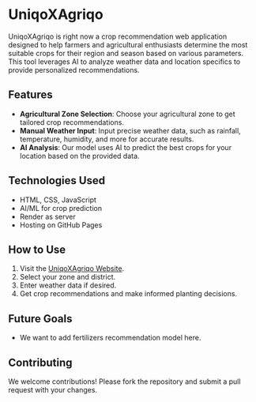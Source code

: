 # UniqoXAgriqo

UniqoXAgriqo is right now a crop recommendation web application designed to help farmers and agricultural enthusiasts determine the most suitable crops for their region and season based on various parameters. This tool leverages AI to analyze weather data and location specifics to provide personalized recommendations.

## Features

- **Agricultural Zone Selection**: Choose your agricultural zone to get tailored crop recommendations.
- **Manual Weather Input**: Input precise weather data, such as rainfall, temperature, humidity, and more for accurate results.
- **AI Analysis**: Our model uses AI to predict the best crops for your location based on the provided data.


## Technologies Used

- HTML, CSS, JavaScript
- AI/ML for crop prediction
- Render as server
- Hosting on GitHub Pages

## How to Use

1. Visit the [UniqoXAgriqo Website](https://kefaet03.github.io/UniqoXAgriqo/).
2. Select your zone and district.
3. Enter weather data if desired.
4. Get crop recommendations and make informed planting decisions.

## Future Goals

- We want to add fertilizers recommendation model here.

## Contributing

We welcome contributions! Please fork the repository and submit a pull request with your changes.

